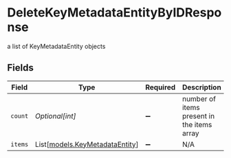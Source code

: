 # DeleteKeyMetadataEntityByIDResponse

a list of KeyMetadataEntity objects


## Fields

| Field                                                            | Type                                                             | Required                                                         | Description                                                      |
| ---------------------------------------------------------------- | ---------------------------------------------------------------- | ---------------------------------------------------------------- | ---------------------------------------------------------------- |
| `count`                                                          | *Optional[int]*                                                  | :heavy_minus_sign:                                               | number of items present in the items array                       |
| `items`                                                          | List[[models.KeyMetadataEntity](../models/keymetadataentity.md)] | :heavy_minus_sign:                                               | N/A                                                              |